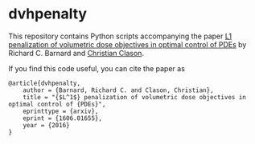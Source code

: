 # dvhpenalty

This repository contains Python scripts accompanying the paper [L1 penalization of volumetric dose objectives in optimal control of PDEs](http://arxiv.org/abs/1607.10655) by Richard C. Barnard and [Christian Clason](http://udue.de/clason).

If you find this code useful, you can cite the paper as

    @article{dvhpenalty,
        author = {Barnard, Richard C. and Clason, Christian},
        title = "{$L^1$} penalization of volumetric dose objectives in optimal control of {PDEs}",
        eprinttype = {arxiv},
        eprint = {1606.01655},
        year = {2016}
    }

